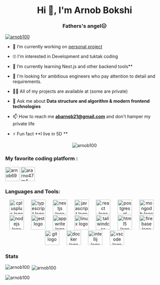 <h1 align="center">Hi 👋, I'm Arnob Bokshi</h1>
<h3 align="center">Fathers's angel😑</h3>

<p align="left"> <a href="https://github.com/ryo-ma/github-profile-trophy"><img src="https://github-profile-trophy.vercel.app/?username=arnob100" alt="arnob100" /></a> </p>

- 🔭 I’m currently working on [personal project](https://github.com/arnob100/CustomizePhoneCase)
- 🙄 I'm interested in Development and tuktak coding
- 🌱 I’m currently learning  Next.js and other backend tools**

- 🤝 I'm looking for ambitious engineers who pay attention to detail and requirements.

- 👨‍💻 All of my projects are available at (some are private)

- 💬 Ask me about **Data structure and algorithm & modern frontend technologies**

- 📫 How to reach me **abarnob21@gmail.com** and don't hamper my private life

- ⚡ Fun fact **I live in 5D **
<p align="center"> <img src="https://komarev.com/ghpvc/?username=arnob100&label=Profile%20views&color=0e75b6&style=flat" alt="arnob100" /> </p>
<h3 align="left">My favorite coding platform :</h3>
<p align="left">
<a href="https://www.leetcode.com/arnob69" target="blank"><img align="center" src="https://raw.githubusercontent.com/rahuldkjain/github-profile-readme-generator/master/src/images/icons/Social/leet-code.svg" alt="arnob69" height="45" width="45" /></a>
<a href="https://auth.geeksforgeeks.org/user/ararno47m4" target="blank"><img align="center" src="https://raw.githubusercontent.com/rahuldkjain/github-profile-readme-generator/master/src/images/icons/Social/geeks-for-geeks.svg" alt="ararno47m4" height="45" width="45" /></a>
</p>

<h3 align="left">Languages and Tools:</h3>
<div align="center">
  <img src="https://cdn.jsdelivr.net/gh/devicons/devicon/icons/cplusplus/cplusplus-original.svg" height="46" alt="cplusplus logo"  />
  <img width="15" />
  <img src="https://cdn.jsdelivr.net/gh/devicons/devicon/icons/typescript/typescript-original.svg" height="46" alt="typescript logo"  />
  <img width="15" />
  <img src="https://cdn.jsdelivr.net/gh/devicons/devicon/icons/nextjs/nextjs-original.svg" height="46" alt="nextjs logo"  />
  <img width="15" />
  <img src="https://cdn.jsdelivr.net/gh/devicons/devicon/icons/javascript/javascript-original.svg" height="46" alt="javascript logo"  />
  <img width="15" />
  <img src="https://cdn.jsdelivr.net/gh/devicons/devicon/icons/react/react-original.svg" height="46" alt="react logo"  />
  <img width="15" />
  <img src="https://cdn.jsdelivr.net/gh/devicons/devicon/icons/postgresql/postgresql-original.svg" height="46" alt="postgresql logo"  />
  <img width="15" />
  <img src="https://cdn.jsdelivr.net/gh/devicons/devicon/icons/mongodb/mongodb-original.svg" height="46" alt="mongodb logo"  />
  <img width="15" />
  <img src="https://cdn.jsdelivr.net/gh/devicons/devicon/icons/nodejs/nodejs-original.svg" height="46" alt="nodejs logo"  />
  <img width="15" />
  <img src="https://cdn.jsdelivr.net/gh/devicons/devicon/icons/jest/jest-plain.svg" height="46" alt="jest logo"  />
  <img width="15" />
  <img src="https://cdn.jsdelivr.net/gh/devicons/devicon/icons/appwrite/appwrite-original.svg" height="46" alt="appwrite logo"  />
  <img width="15" />
  <img src="https://cdn.jsdelivr.net/gh/devicons/devicon/icons/linux/linux-original.svg" height="46" alt="linux logo"  />
  <img width="15" />
  <img src="https://cdn.jsdelivr.net/gh/devicons/devicon/icons/tailwindcss/tailwindcss-original-wordmark.svg" height="46" alt="tailwindcss logo"  />
  <img width="15" />
  <img src="https://cdn.jsdelivr.net/gh/devicons/devicon/icons/html5/html5-original.svg" height="46" alt="html5 logo"  />
  <img width="15" />
  <img src="https://cdn.jsdelivr.net/gh/devicons/devicon/icons/firebase/firebase-plain.svg" height="46" alt="firebase logo"  />
  <img width="15" />
  <img src="https://cdn.jsdelivr.net/gh/devicons/devicon/icons/git/git-original.svg" height="46" alt="git logo"  />
  <img width="15" />
  <img src="https://cdn.jsdelivr.net/gh/devicons/devicon/icons/docker/docker-original.svg" height="46" alt="docker logo"  />
  <img width="15" />
  <img src="https://cdn.jsdelivr.net/gh/devicons/devicon/icons/intellij/intellij-original.svg" height="46" alt="intellij logo"  />
  <img width="15" />
  <img src="https://cdn.jsdelivr.net/gh/devicons/devicon/icons/vscode/vscode-original.svg" height="46" alt="vscode logo"  />
</div>

<h3 align="left">Stats</h3>
<p><img align="left" src="https://github-readme-stats.vercel.app/api/top-langs?username=arnob100&show_icons=true&locale=en&layout=compact" alt="arnob100" /></p>

<p>&nbsp;<img align="center" src="https://github-readme-stats.vercel.app/api?username=arnob100&show_icons=true&locale=en" alt="arnob100" /></p>

<p><img align="center" src="https://github-readme-streak-stats.herokuapp.com/?user=arnob100&" alt="arnob100" /></p>

